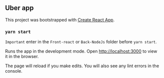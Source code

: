 ## Uber app

This project was bootstrapped with [Create React App](https://github.com/facebook/create-react-app).
### `yarn start`
`Important` enter in the `Front-react` or `Back-NodeJs` folder before `yarn start`.

Runs the app in the development mode.
Open [http://localhost:3000](http://localhost:3000) to view it in the browser.

The page will reload if you make edits.
You will also see any lint errors in the console.

